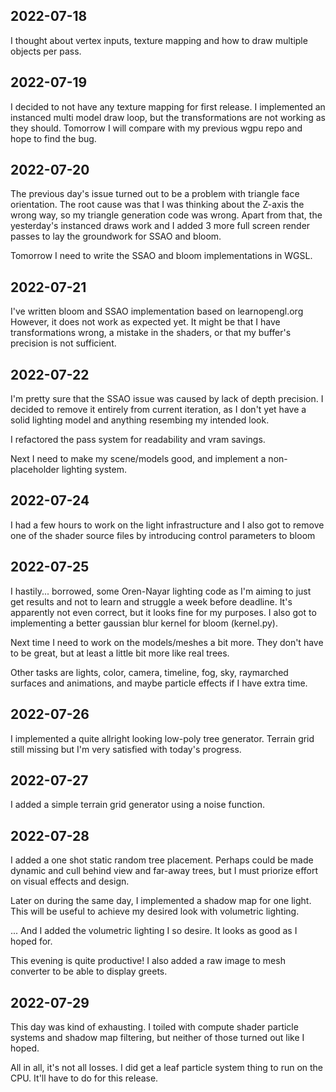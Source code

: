 ## 2022-07-18

I thought about vertex inputs, texture mapping and how to draw multiple objects
per pass.

## 2022-07-19

I decided to not have any texture mapping for first release. I implemented
an instanced multi model draw loop, but the transformations are not working
as they should. Tomorrow I will compare with my previous wgpu repo and
hope to find the bug.

## 2022-07-20

The previous day's issue turned out to be a problem with triangle face
orientation. The root cause was that I was thinking about the Z-axis the
wrong way, so my triangle generation code was wrong. Apart from that,
the yesterday's instanced draws work and I added 3 more full screen
render passes to lay the groundwork for SSAO and bloom.

Tomorrow I need to write the SSAO and bloom implementations in WGSL.

## 2022-07-21

I've written bloom and SSAO implementation based on learnopengl.org
However, it does not work as expected yet. It might be that I have
transformations wrong, a mistake in the shaders, or that my buffer's
precision is not sufficient.

## 2022-07-22

I'm pretty sure that the SSAO issue was caused by lack of depth precision.
I decided to remove it entirely from current iteration, as I don't yet
have a solid lighting model and anything resembing my intended look.

I refactored the pass system for readability and vram savings.

Next I need to make my scene/models good, and implement a non-placeholder
lighting system.

## 2022-07-24

I had a few hours to work on the light infrastructure and I also got to remove
one of the shader source files by introducing control parameters to bloom

## 2022-07-25

I hastily... borrowed, some Oren-Nayar lighting code as I'm aiming to just get
results and not to learn and struggle a week before deadline. It's apparently
not even correct, but it looks fine for my purposes. I also got to implementing
a better gaussian blur kernel for bloom (kernel.py).

Next time I need to work on the models/meshes a bit more. They don't have to
be great, but at least a little bit more like real trees.

Other tasks are lights, color, camera, timeline, fog, sky, raymarched
surfaces and animations, and maybe particle effects if I have extra time.

## 2022-07-26

I implemented a quite allright looking low-poly tree generator. Terrain grid
still missing but I'm very satisfied with today's progress.

## 2022-07-27

I added a simple terrain grid generator using a noise function.

## 2022-07-28

I added a one shot static random tree placement. Perhaps could be made dynamic
and cull behind view and far-away trees, but I must priorize effort on visual
effects and design.

Later on during the same day, I implemented a shadow map for one light.
This will be useful to achieve my desired look with volumetric lighting.

... And I added the volumetric lighting I so desire. It looks as good as I
hoped for.

This evening is quite productive! I also added a raw image to mesh converter
to be able to display greets.

## 2022-07-29

This day was kind of exhausting. I toiled with compute shader particle systems
and shadow map filtering, but neither of those turned out like I hoped.

All in all, it's not all losses. I did get a leaf particle system thing to
run on the CPU. It'll have to do for this release.
